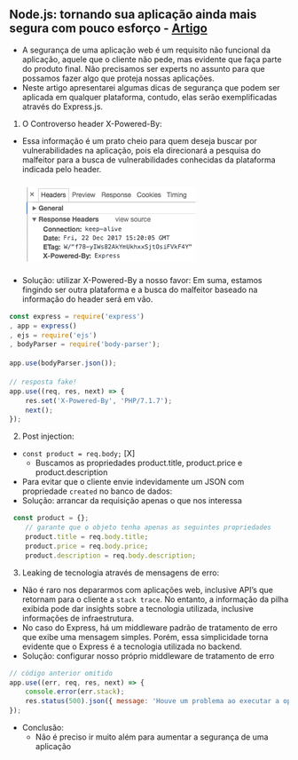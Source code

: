 ## Node.js: tornando sua aplicação ainda mais segura com pouco esforço - [Artigo](http://cangaceirojavascript.com.br/nodejs-tornando-sua-aplicacao-ainda-mais-segura-com-pouco-esforco/)

- A segurança de uma aplicação web é um requisito não funcional da aplicação, aquele que o cliente não pede, mas evidente que faça parte do produto final. Não precisamos ser experts no assunto para que possamos fazer algo que proteja nossas aplicações.
- Neste artigo apresentarei algumas dicas de segurança que podem ser aplicada em qualquer plataforma, contudo, elas serão exemplificadas através do Express.js.
1. O Controverso header X-Powered-By:
  - Essa informação é um prato cheio para quem deseja buscar por vulnerabilidades na aplicação, pois ela direcionará a pesquisa do malfeitor para a busca de vulnerabilidades conhecidas da plataforma indicada pelo header.

    <img src="./1.PNG">

- Solução: utilizar X-Powered-By a nosso favor: Em suma, estamos fingindo ser outra plataforma e a busca do malfeitor baseado na informação do header será em vão.

````javascript
const express = require('express')
, app = express()
, ejs = require('ejs')
, bodyParser = require('body-parser');

app.use(bodyParser.json());

// resposta fake!
app.use((req, res, next) => {
    res.set('X-Powered-By', 'PHP/7.1.7');
    next();
});
````

2. Post injection:
- `const product = req.body;` [X]
  - Buscamos as propriedades product.title, product.price e product.description
- Para evitar que o cliente envie indevidamente um JSON com propriedade `created` no banco de dados:
- Solução: arrancar da requisição apenas o que nos interessa
````javascript
 const product = {};
    // garante que o objeto tenha apenas as seguintes propriedades
    product.title = req.body.title;
    product.price = req.body.price;
    product.description = req.body.description;
```` 
3. Leaking de tecnologia através de mensagens de erro:
- Não é raro nos depararmos com aplicações web, inclusive API’s que retornam para o cliente a `stack trace`. No entanto, a informação da pilha exibida pode dar insights sobre a tecnologia utilizada, inclusive informações de infraestrutura.
- No caso do Express, há um middleware padrão de tratamento de erro que exibe uma mensagem simples. Porém, essa simplicidade torna evidente que o Express é a tecnologia utilizada no backend.
- Solução: configurar nosso próprio middleware de tratamento de erro
````javascript
// código anterior omitido
app.use((err, req, res, next) => {
    console.error(err.stack);
    res.status(500).json({ message: 'Houve um problema ao executar a operação. Tente mais tarde'});
});
````
- Conclusão:
  - Não é preciso ir muito além para aumentar a segurança de uma aplicação